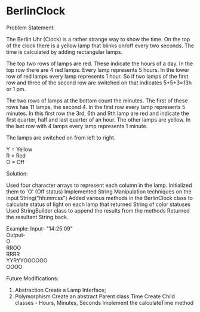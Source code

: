 # BerlinClock

Problem Statement:

The Berlin Uhr (Clock) is a rather strange way to show the time. 
On the top of the clock there is a yellow lamp that blinks on/off every two seconds. 
The time is calculated by adding rectangular lamps.

The top two rows of lamps are red. These indicate the hours of a day. 
In the top row there are 4 red lamps. Every lamp represents 5 hours. 
In the lower row of red lamps every lamp represents 1 hour. 
So if two lamps of the first row and three of the second row are switched on that indicates 5+5+3=13h or 1 pm.

The two rows of lamps at the bottom count the minutes. The first of these rows has 11 lamps, the second 4.
In the first row every lamp represents 5 minutes.
In this first row the 3rd, 6th and 9th lamp are red and indicate the first quarter, half and last quarter of an hour.
The other lamps are yellow. In the last row with 4 lamps every lamp represents 1 minute.

The lamps are switched on from left to right.

Y = Yellow <br />
R = Red <br />
O = Off

Solution:

Used four character arrays to represent each column in the lamp. Initialized them to 'O' (Off status)
Implemented String Manipulation techniques on the input String("hh:mm:ss")
Added various methods in the BerlinClock class to calculate status of light on each lamp that returned String of color statuses
Used StringBuilder class to append the results from the methods
Returned the resultant String back.

Example: 
Input- "14:25:09" <br />
Output- <br />
O <br />
RROO <br />
RRRR <br />
YYRYYOOOOOO <br />
OOOO


Future Modifications:
1. Abstraction
  Create a Lamp Interface;
2. Polymorphism
  Create an abstract Parent class Time
  Create Child classes - Hours, Minutes, Seconds
  Implement the calculateTime method
